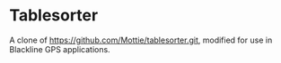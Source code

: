 Tablesorter
===========

A clone of https://github.com/Mottie/tablesorter.git, modified for use in Blackline GPS applications.

